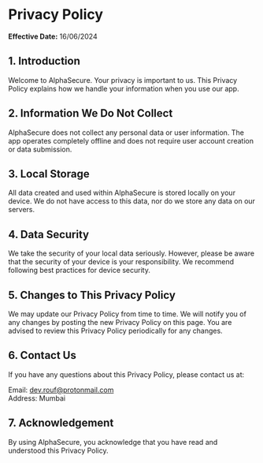# Privacy Policy

**Effective Date:** 16/06/2024

## 1. Introduction

Welcome to AlphaSecure. Your privacy is important to us. This Privacy Policy explains how we handle your information when you use our app.

## 2. Information We Do Not Collect

AlphaSecure does not collect any personal data or user information. The app operates completely offline and does not require user account creation or data submission.

## 3. Local Storage

All data created and used within AlphaSecure is stored locally on your device. We do not have access to this data, nor do we store any data on our servers.

## 4. Data Security

We take the security of your local data seriously. However, please be aware that the security of your device is your responsibility. We recommend following best practices for device security.

## 5. Changes to This Privacy Policy

We may update our Privacy Policy from time to time. We will notify you of any changes by posting the new Privacy Policy on this page. You are advised to review this Privacy Policy periodically for any changes.

## 6. Contact Us

If you have any questions about this Privacy Policy, please contact us at:

Email: dev.rouf@protonmail.com  
Address: Mumbai

## 7. Acknowledgement

By using AlphaSecure, you acknowledge that you have read and understood this Privacy Policy.

